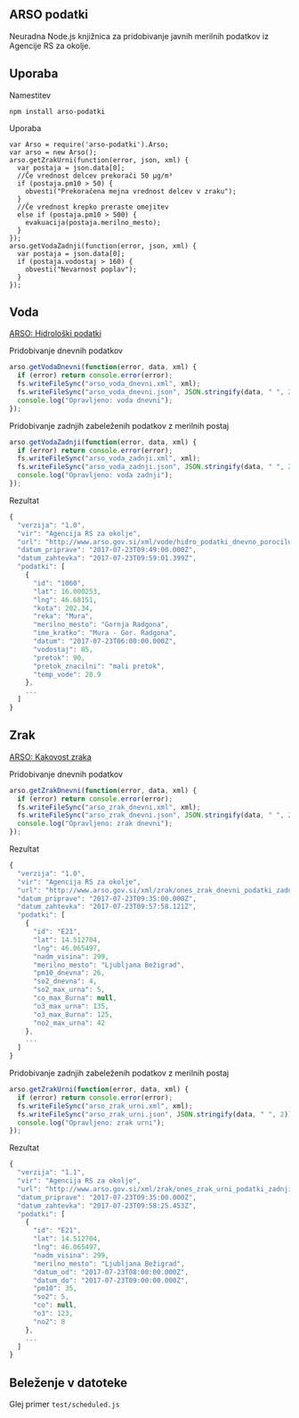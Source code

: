 ## ARSO podatki

Neuradna Node.js knjižnica za pridobivanje javnih merilnih podatkov iz Agencije RS za okolje.

## Uporaba

Namestitev
```
npm install arso-podatki
```

Uporaba
```
var Arso = require('arso-podatki').Arso;
var arso = new Arso();
arso.getZrakUrni(function(error, json, xml) {
  var postaja = json.data[0];
  //Če vrednost delcev prekorači 50 µg/m³
  if (postaja.pm10 > 50) {
    obvesti("Prekoračena mejna vrednost delcev v zraku");
  }
  //Če vrednost krepko preraste omejitev
  else if (postaja.pm10 > 500) {
    evakuacija(postaja.merilno_mesto);
  }
});
arso.getVodaZadnji(function(error, json, xml) {
  var postaja = json.data[0];
  if (postaja.vodostaj > 160) {
    obvesti("Nevarnost poplav");
  }
});
```

## Voda

[ARSO: Hidrološki podatki](http://www.arso.gov.si/vode/podatki/hidro_podatki_xml.html)

Pridobivanje dnevnih podatkov
```javascript
arso.getVodaDnevni(function(error, data, xml) {
  if (error) return console.error(error);
  fs.writeFileSync("arso_voda_dnevni.xml", xml);
  fs.writeFileSync("arso_voda_dnevni.json", JSON.stringify(data, " ", 2));
  console.log("Opravljeno: voda dnevni");
});
```

Pridobivanje zadnjih zabeleženih podatkov z merilnih postaj
```javascript
arso.getVodaZadnji(function(error, data, xml) {
  if (error) return console.error(error);
  fs.writeFileSync("arso_voda_zadnji.xml", xml);
  fs.writeFileSync("arso_voda_zadnji.json", JSON.stringify(data, " ", 2));
  console.log("Opravljeno: voda zadnji");
});
```

Rezultat
```javascript
{
  "verzija": "1.0",
  "vir": "Agencija RS za okolje",
  "url": "http://www.arso.gov.si/xml/vode/hidro_podatki_dnevno_porocilo.xml",
  "datum_priprave": "2017-07-23T09:49:00.000Z",
  "datum_zahtevka": "2017-07-23T09:59:01.399Z",
  "podatki": [
    {
      "id": "1060",
      "lat": 16.000253,
      "lng": 46.68151,
      "kota": 202.34,
      "reka": "Mura",
      "merilno_mesto": "Gornja Radgona",
      "ime_kratko": "Mura - Gor. Radgona",
      "datum": "2017-07-23T06:00:00.000Z",
      "vodostaj": 85,
      "pretok": 90,
      "pretok_znacilni": "mali pretok",
      "temp_vode": 20.9
    },
    ...
  ]
}
```

## Zrak

[ARSO: Kakovost zraka](http://www.arso.gov.si/zrak/kakovost%20zraka/podatki/kakovost_zraka_xml.html)

Pridobivanje dnevnih podatkov
```javascript
arso.getZrakDnevni(function(error, data, xml) {
  if (error) return console.error(error);
  fs.writeFileSync("arso_zrak_dnevni.xml", xml);
  fs.writeFileSync("arso_zrak_dnevni.json", JSON.stringify(data, " ", 2));
  console.log("Opravljeno: zrak dnevni");
});
```

Rezultat
```javascript
{
  "verzija": "1.0",
  "vir": "Agencija RS za okolje",
  "url": "http://www.arso.gov.si/xml/zrak/ones_zrak_dnevni_podatki_zadnji.xml",
  "datum_priprave": "2017-07-23T09:35:00.000Z",
  "datum_zahtevka": "2017-07-23T09:57:58.121Z",
  "podatki": [
    {
      "id": "E21",
      "lat": 14.512704,
      "lng": 46.065497,
      "nadm_visina": 299,
      "merilno_mesto": "Ljubljana Bežigrad",
      "pm10_dnevna": 26,
      "so2_dnevna": 4,
      "so2_max_urna": 5,
      "co_max_8urna": null,
      "o3_max_urna": 135,
      "o3_max_8urna": 125,
      "no2_max_urna": 42
    },
    ...
  ]
}
```

Pridobivanje zadnjih zabeleženih podatkov z merilnih postaj
```javascript
arso.getZrakUrni(function(error, data, xml) {
  if (error) return console.error(error);
  fs.writeFileSync("arso_zrak_urni.xml", xml);
  fs.writeFileSync("arso_zrak_urni.json", JSON.stringify(data, " ", 2));
  console.log("Opravljeno: zrak urni");
});
```

Rezultat
```javascript
{
  "verzija": "1.1",
  "vir": "Agencija RS za okolje",
  "url": "http://www.arso.gov.si/xml/zrak/ones_zrak_urni_podatki_zadnji.xml",
  "datum_priprave": "2017-07-23T09:35:00.000Z",
  "datum_zahtevka": "2017-07-23T09:58:25.453Z",
  "podatki": [
    {
      "id": "E21",
      "lat": 14.512704,
      "lng": 46.065497,
      "nadm_visina": 299,
      "merilno_mesto": "Ljubljana Bežigrad",
      "datum_od": "2017-07-23T08:00:00.000Z",
      "datum_do": "2017-07-23T09:00:00.000Z",
      "pm10": 35,
      "so2": 5,
      "co": null,
      "o3": 123,
      "no2": 8
    },
    ...
  ]
}
```

## Beleženje v datoteke

Glej primer `test/scheduled.js`